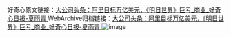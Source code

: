 好奇心原文链接：[大公司头条：阿里目标万亿美元，《明日世界》巨亏_商业_好奇心日报-夏雨青 ](https://www.qdaily.com/articles/10679.html)
WebArchive归档链接：[大公司头条：阿里目标万亿美元，《明日世界》巨亏_商业_好奇心日报-夏雨青 ](http://web.archive.org/web/20190623163148/https://www.qdaily.com/articles/10679.html)
![image](http://ww3.sinaimg.cn/large/007d5XDply1g3wc5xm0gej30u03481kx)